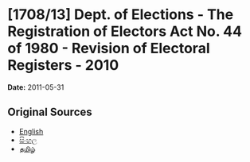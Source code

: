 # [1708/13] Dept. of Elections - The Registration of Electors Act No. 44 of 1980 - Revision of Electoral Registers - 2010

**Date:** 2011-05-31

## Original Sources

- [English](https://documents.gov.lk/view/extra-gazettes/2011/5/1708-13_E.pdf)
- [සිංහල](https://documents.gov.lk/view/extra-gazettes/2011/5/1708-13_S.pdf)
- [தமிழ்](https://documents.gov.lk/view/extra-gazettes/2011/5/1708-13_T.pdf)
